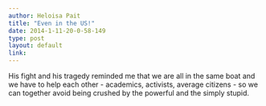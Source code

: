 ```yaml
---
author: Heloisa Pait
title: "Even in the US!"
date: 2014-1-11-20-0-58-149
type: post
layout: default
link: 
---
```

His fight and his tragedy reminded me that we are all in the same boat and we have to help each other - academics, activists, average citizens - so we can together avoid being crushed by the powerful and the simply stupid.